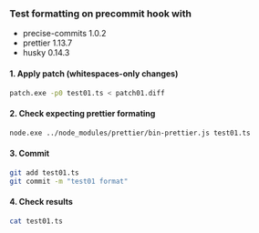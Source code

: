 ### Test formatting on precommit hook with
 - precise-commits 1.0.2
 - prettier 1.13.7
 - husky 0.14.3
#### 1. Apply patch (whitespaces-only changes)
```sh
patch.exe -p0 test01.ts < patch01.diff
```
#### 2. Check expecting prettier formating
```sh
node.exe ../node_modules/prettier/bin-prettier.js test01.ts
```
#### 3. Commit
```sh
git add test01.ts
git commit -m "test01 format"
```
#### 4. Check results
```sh
cat test01.ts
```